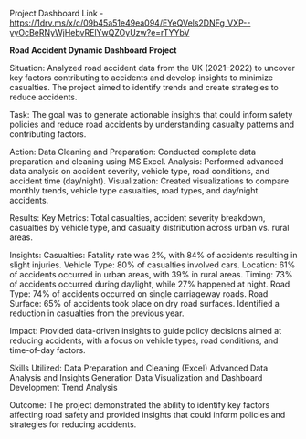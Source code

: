 Project Dashboard Link - https://1drv.ms/x/c/09b45a51e49ea094/EYeQVels2DNFg_VXP--yyOcBeRNyWjHebvRElYwQZOyUzw?e=rTYYbV

**Road Accident Dynamic Dashboard Project**

Situation:
Analyzed road accident data from the UK (2021–2022) to uncover key factors contributing to accidents and develop insights to minimize casualties. The project aimed to identify trends and create strategies to reduce accidents.

Task:
The goal was to generate actionable insights that could inform safety policies and reduce road accidents by understanding casualty patterns and contributing factors.

Action:
Data Cleaning and Preparation: Conducted complete data preparation and cleaning using MS Excel.
Analysis: Performed advanced data analysis on accident severity, vehicle type, road conditions, and accident time (day/night).
Visualization: Created visualizations to compare monthly trends, vehicle type casualties, road types, and day/night accidents.

Results:
Key Metrics: Total casualties, accident severity breakdown, casualties by vehicle type, and casualty distribution across urban vs. rural areas.

Insights:
Casualties: Fatality rate was 2%, with 84% of accidents resulting in slight injuries.
Vehicle Type: 80% of casualties involved cars.
Location: 61% of accidents occurred in urban areas, with 39% in rural areas.
Timing: 73% of accidents occurred during daylight, while 27% happened at night.
Road Type: 74% of accidents occurred on single carriageway roads.
Road Surface: 65% of accidents took place on dry road surfaces.
Identified a reduction in casualties from the previous year.

Impact:
Provided data-driven insights to guide policy decisions aimed at reducing accidents, with a focus on vehicle types, road conditions, and time-of-day factors.

Skills Utilized:
Data Preparation and Cleaning (Excel)
Advanced Data Analysis and Insights Generation
Data Visualization and Dashboard Development
Trend Analysis

Outcome:
The project demonstrated the ability to identify key factors affecting road safety and provided insights that could inform policies and strategies for reducing accidents.
